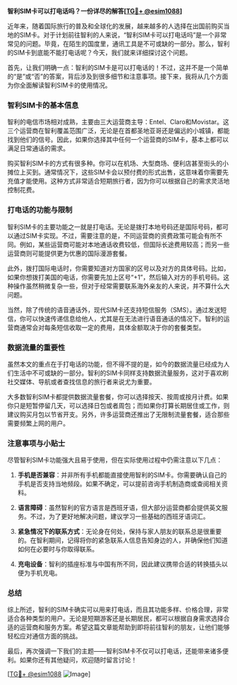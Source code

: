 **智利SIM卡可以打电话吗？一份详尽的解答[[TG💪+ @esim1088](https://t.me/s/esim1088)]**

近年来，随着国际旅行的普及和全球化的发展，越来越多的人选择在出国前购买当地的SIM卡。对于计划前往智利的人来说，“智利SIM卡可以打电话吗”是一个非常常见的问题。毕竟，在陌生的国度里，通讯工具是不可或缺的一部分。那么，智利的SIM卡到底能不能打电话呢？今天，我们就来详细探讨这个问题。

首先，让我们明确一点：智利的SIM卡是可以打电话的！不过，这并不是一个简单的“是”或“否”的答案，背后涉及到很多细节和注意事项。接下来，我将从几个方面为你全面解读智利SIM卡的使用情况。

### 智利SIM卡的基本信息

智利的电信市场相对成熟，主要由三大运营商主导：Entel、Claro和Movistar。这三个运营商在智利覆盖范围广泛，无论是在首都圣地亚哥还是偏远的小城镇，都能找到他们的信号。因此，如果你选择其中任何一个运营商的SIM卡，基本上都可以满足日常通话的需求。

购买智利SIM卡的方式有很多种。你可以在机场、大型商场、便利店甚至街头的小摊位上买到。通常情况下，这些SIM卡会以预付费的形式出售，这意味着你需要先充值才能使用。这种方式非常适合短期旅行者，因为你可以根据自己的需求灵活地控制花费。

### 打电话的功能与限制

智利SIM卡的主要功能之一就是打电话。无论是拨打本地号码还是国际号码，都可以通过SIM卡实现。不过，需要注意的是，不同运营商的资费政策可能会有所不同。例如，某些运营商可能对本地通话收费较低，但国际长途费用较高；而另一些运营商则可能提供更为优惠的国际漫游套餐。

此外，拨打国际电话时，你需要知道对方国家的区号以及对方的具体号码。比如，如果你想拨打美国的电话，你需要先加上区号“+1”，然后输入对方的手机号码。这种操作虽然稍微复杂一些，但对于经常需要联系海外亲友的人来说，并不算什么大问题。

当然，除了传统的语音通话外，现代SIM卡还支持短信服务（SMS）。通过发送短信，你可以快速传递信息给他人，尤其是在无法进行语音通话的情况下。智利的运营商通常会对每条短信收取一定的费用，具体金额取决于你的套餐类型。

### 数据流量的重要性

虽然本文的重点在于打电话的功能，但不得不提的是，如今的数据流量已经成为人们生活中不可或缺的一部分。智利的SIM卡同样支持数据流量服务，这对于喜欢刷社交媒体、导航或者查找信息的旅行者来说尤为重要。

大多数智利SIM卡都提供数据流量套餐，你可以选择按天、按周或按月计费。如果你只是短暂停留几天，可以选择日包或者周包；而如果你打算长期居住或工作，则建议购买月包以节省开支。另外，许多运营商还推出了无限制流量套餐，适合那些需要频繁上网的用户。

### 注意事项与小贴士

尽管智利SIM卡功能强大且易于使用，但在实际使用过程中仍需注意以下几点：

1. **手机是否兼容**：并非所有手机都能直接使用智利的SIM卡。你需要确认自己的手机是否支持当地频段。如果不确定，可以提前咨询手机制造商或查阅相关资料。

2. **语言障碍**：虽然智利的官方语言是西班牙语，但大部分运营商都会提供英文服务。不过，为了更好地解决问题，建议学习一些基础的西班牙语词汇。

3. **紧急情况下的联系方式**：无论身在何处，保持与家人朋友的联系总是很重要的。在智利期间，记得将你的紧急联系人信息告知身边的人，并确保他们知道如何在必要时与你取得联系。

4. **充电设备**：智利的插座标准与中国有所不同，因此建议携带合适的转换插头以便为手机充电。

### 总结

综上所述，智利的SIM卡确实可以用来打电话，而且其功能多样、价格合理，非常适合各种类型的用户。无论是短期游客还是长期居民，都可以根据自身需求选择合适的运营商和服务方案。希望这篇文章能帮助到即将前往智利的朋友，让他们能够轻松应对通信方面的挑战。

最后，再次强调一下我们的主题——智利SIM卡不仅可以打电话，还能带来诸多便利。如果你还有其他疑问，欢迎随时留言讨论！

[[TG💪+ @esim1088](https://t.me/s/esim1088) ![Image](https://i.postimg.cc/4NQfJmqS/Snipaste-2025-05-13-00-14-12.png)]